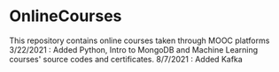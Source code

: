 # OnlineCourses
This repository contains online courses taken through MOOC platforms
3/22/2021 : Added Python, Intro to MongoDB and Machine Learning courses' source codes and certificates.
8/7/2021 : Added Kafka

